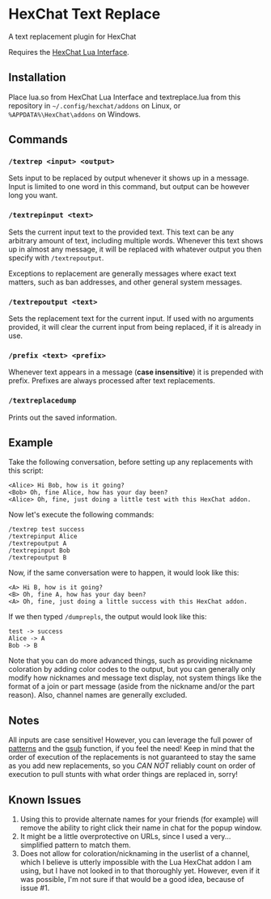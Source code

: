 # HexChat Text Replace
A text replacement plugin for HexChat

Requires the [HexChat Lua Interface](https://github.com/mniip/hexchat-lua).

## Installation
Place lua.so from HexChat Lua Interface and textreplace.lua from this repository in `~/.config/hexchat/addons` on Linux, or `%APPDATA%\HexChat\addons` on Windows.

## Commands
### `/textrep <input> <output>`
Sets input to be replaced by output whenever it shows up in a message. Input is limited to one word in this command, but output can be however long you want.

### `/textrepinput <text>`
Sets the current input text to the provided text. This text can be any arbitrary amount of text, including multiple words. Whenever this text shows up in almost any message, it will be replaced with whatever output you then specify with `/textrepoutput`.

Exceptions to replacement are generally messages where exact text matters, such as ban addresses, and other general system messages.

### `/textrepoutput <text>`
Sets the replacement text for the current input. If used with no arguments provided, it will clear the current input from being replaced, if it is already in use.

### `/prefix <text> <prefix>`
Whenever text appears in a message (**case insensitive**) it is prepended with prefix. Prefixes are always processed after text replacements.

### `/textreplacedump`
Prints out the saved information.

## Example
Take the following conversation, before setting up any replacements with this script:

```
<Alice> Hi Bob, how is it going?
<Bob> Oh, fine Alice, how has your day been?
<Alice> Oh, fine, just doing a little test with this HexChat addon.
```

Now let's execute the following commands:

```
/textrep test success
/textrepinput Alice
/textrepoutput A
/textrepinput Bob
/textrepoutput B
```

Now, if the same conversation were to happen, it would look like this:

```
<A> Hi B, how is it going?
<B> Oh, fine A, how has your day been?
<A> Oh, fine, just doing a little success with this HexChat addon.
```

If we then typed `/dumprepls`, the output would look like this:

```
test -> success
Alice -> A
Bob -> B
```

Note that you can do more advanced things, such as providing nickname coloration by adding color codes to the output, but you can generally only modify how nicknames and message text display, not system things like the format of a join or part message (aside from the nickname and/or the part reason). Also, channel names are generally excluded.

## Notes
All inputs are case sensitive! However, you can leverage the full power of [patterns](http://www.lua.org/manual/5.2/manual.html#6.4.1) and the [gsub](http://www.lua.org/manual/5.2/manual.html#pdf-string.gsub) function, if you feel the need! Keep in mind that the order of execution of the replacements is not guaranteed to stay the same as you add new replacements, so you *CAN NOT* reliably count on order of execution to pull stunts with what order things are replaced in, sorry!

## Known Issues
1. Using this to provide alternate names for your friends (for example) will remove the ability to right click their name in chat for the popup window.
2. It might be a little overprotective on URLs, since I used a very... simplified pattern to match them.
3. Does not allow for coloration/nicknaming in the userlist of a channel, which I believe is utterly impossible with the Lua HexChat addon I am using, but I have not looked in to that thoroughly yet. However, even if it was possible, I'm not sure if that would be a good idea, because of issue #1.
